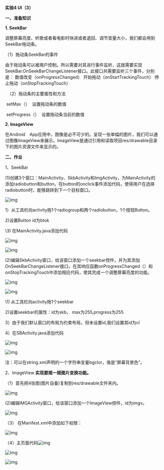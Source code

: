 **实验4 UI（3）**

 

**一、准备知识**

 

**1. SeekBar**

 调整屏幕亮度、听歌或者看电影时快进或者退回、调节音量大小，我们都会用到SeekBar拖动条。

（1）拖动条SeekBar的事件

   由于拖动条可以被用户控制。所以需要对其进行事件监听，这就需要实现SeekBar.OnSeekBarChangeListener接口。此接口共需要监听三个事件，分别是：
         数值改变（onProgressChanged）
         开始拖动（onStartTrackingTouch）
         停止拖动（onStopTrackingTouch）

　（2）拖动条的主要属性和方法

​      setMax（）
​       设置拖动条的数值

​      setProgress（）
​       设置拖动条当前的数值

 

**2. ImageView**

在Android　App应用中，图像是必不可少的。呈现一张单幅的图片，我们可以通过图像ImageView来展示。ImageView是通过引用和读取项目res/drawable目录下的图片资源文件来显示的。

 

**二、作业**

1、SeekBar

 (1)创建3个窗口：MainActivity、SkbActivity和ImgActivity，为MainActivity的添加radiobutton和button，在button的onclick事件添加代码，使得用户在选择radiobutton时，能够跳转到下一个目标窗口。

![img](android_work4.assets/clip_image002.jpg)

1）从工具栏向activity拖1个radiogroup和两个radiobutton，1个按钮Button。

2)设置Button id为btok

\3) 在MainActivity.java添加代码

![img](android_work4.assets/clip_image004.jpg)

![img](android_work4.assets/clip_image006.jpg)

(2)编辑SkbActivity窗口，给该窗口添加一个seekbar控件，并为其添加OnSeekBarChangeListener接口，在其响应函数onProgressChanged（）和onStopTrackingTouch中添加相应代码，使其完成一个调整屏幕亮度的功能。

![img](android_work4.assets/clip_image008.jpg)

![img](android_work4.assets/clip_image010.jpg)

\1) 从工具栏向activity拖1个seekbar

2)设置seekbar的属性：id为skb， max为255,progress为255

3）由于我们默认窗口的布局为约束布局，但未设置id,我们设置其id为cl

4）在SBActivity.java添加代码

![img](android_work4.assets/clip_image012.jpg)

![img](android_work4.assets/clip_image014.jpg)

注：可以在string.xml声明的一个字符串变量bgclor，值是“屏幕背景色”。

2、ImageView **实现要摇一摇图片变换功能。**

（1）首先把4张图(图片自备)复制到res/drawable文件夹内。

![img](android_work4.assets/clip_image016.jpg)

(2)编辑IMGActivity窗口，给该窗口添加一个ImageView控件，id为imgv。

![img](android_work4.assets/clip_image018.jpg)

 

（3） 在Manifest.xml中添加如下权限：

![img](android_work4.assets/clip_image020.jpg)

（4）主页面代码![img](android_work4.assets/clip_image022.jpg)

![img](android_work4.assets/clip_image024.jpg)

 

![img](android_work4.assets/clip_image026.jpg)